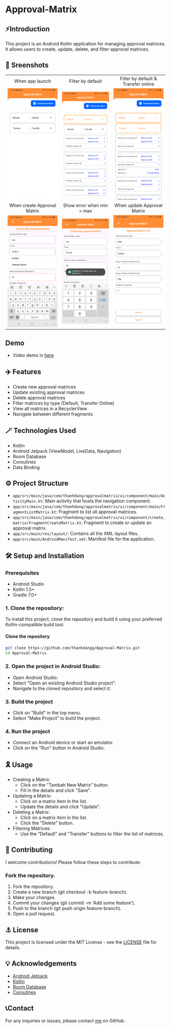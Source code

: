 # Approval-Matrix

## ⚡Introduction
This project is an Android Kotlin application for managing approval matrices. It allows users to create, update, delete, and filter approval matrices.

## 📸 Sreenshots
|  |  |   |
| :---:                              | :---:                             | :---:                              |
| When app launch                    | Filter by default                 | Filter by default & Transfer online|
| ![](screenshots/Screenshot_1.png)  | ![](screenshots/Screenshot_2.png) | ![](screenshots/Screenshot_3.png)  |
| When create Approval Matrix        | Show error when min > max         | When update Approval Matrix        |
| ![](screenshots/Screenshot_4.png)  | ![](screenshots/Screenshot_5.png) | ![](screenshots/Screenshot_6.png)  |

## Demo
- Video demo in [here](https://www.youtube.com/watch?v=tstMm-d1N6s)

## ✈️ Features
- Create new approval matrices
- Update existing approval matrices
- Delete approval matrices
- Filter matrices by type (Default, Transfer Online)
- View all matrices in a RecyclerView
- Navigate between different fragments


## 🪄 Technologies Used
- Kotlin
- Android Jetpack (ViewModel, LiveData, Navigation)
- Room Database
- Coroutines
- Data Binding

## ⚙️ Project Structure
- `app/src/main/java/com/thanhdang/approvalmatrix/ui/component/main/ActivityMain.kt`: Main activity that hosts the navigation component.
- `app/src/main/java/com/thanhdang/approvalmatrix/ui/component/main/FragmentListMatrix.kt`: Fragment to list all approval matrices.
- `app/src/main/java/com/thanhdang/approvalmatrix/ui/component/create_matrix/FragmentCreateMatrix.kt`: Fragment to create or update an approval matrix.
- `app/src/main/res/layout/`: Contains all the XML layout files.
- `app/src/main/AndroidManifest.xml`: Manifest file for the application.

## 🛠️ Setup and Installation

### Prerequisites
- Android Studio
- Kotlin 1.5+
- Gradle 7.0+

### 1. Clone the repository:
To install this project, clone the repository and build it using your preferred Kotlin-compatible build tool.

#### Clone the repository
```bash
git clone https://github.com/thanhdangg/Approval-Matrix.git
cd Approval-Matrix
```
### 2. Open the project in Android Studio:
- Open Android Studio.
- Select "Open an existing Android Studio project".
- Navigate to the cloned repository and select it.

### 3. Build the project
- Click on "Build" in the top menu.
- Select "Make Project" to build the project.
### 4. Run the project
- Connect an Android device or start an emulator.
- Click on the "Run" button in Android Studio.

## 🎗️ Usage
- Creating a Matrix:
  -   Click on the "Tambah New Matrix" button.
  -   Fill in the details and click "Save".
- Updating a Matrix:
  -   Click on a matrix item in the list.
  -   Update the details and click "Update".
- Deleting a Matrix:
  -   Click on a matrix item in the list.
  -   Click the "Delete" button.
- Filtering Matrices:
  -   Use the "Default" and "Transfer" buttons to filter the list of matrices. 

## 🔖 Contributing
I welcome contributions! Please follow these steps to contribute:

### Fork the repository.
1. Fork the repository.
2. Create a new branch (git checkout -b feature-branch).
3. Make your changes.
4. Commit your changes (git commit -m 'Add some feature').
5. Push to the branch (git push origin feature-branch).
6. Open a pull request.

## ⚓ License
This project is licensed under the MIT License - see the [LICENSE](./LICENSE) file for details.

## 💡 Acknowledgements

- [Android Jetpack](https://developer.android.com/jetpack)
- [Kotlin](https://kotlinlang.org/)
- [Room Database](https://developer.android.com/training/data-storage/room)
- [Coroutines](https://kotlinlang.org/docs/coroutines-overview.html)

## 📞Contact
For any inquiries or issues, please contact [me](https://github.com/thanhdangg) on GitHub.

